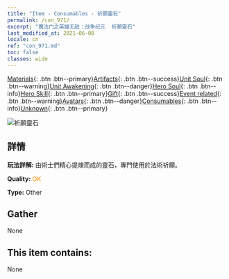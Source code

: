 ```yaml
---
title: "Item - Consumables - 祈願靈石"
permalink: /con_971/
excerpt: "魔法门之英雄无敌：战争纪元  祈願靈石"
last_modified_at: 2021-06-08
locale: cn
ref: "con_971.md"
toc: false
classes: wide
---
```

 [Materials](/ItemsCN/){: .btn .btn--primary}[Artifacts](/ItemsCN/Artifacts/){: .btn .btn--success}[Unit Soul](/ItemsCN/UnitSoul/){: .btn .btn--warning}[Unit Awakening](/ItemsCN/UnitAwakening/){: .btn .btn--danger}[Hero Soul](/ItemsCN/HeroSoul/){: .btn .btn--info}[Hero Skill](/ItemsCN/HeroSkill/){: .btn .btn--primary}[Gift](/ItemsCN/Gift/){: .btn .btn--success}[Event related](/ItemsCN/Events/){: .btn .btn--warning}[Avatars](/ItemsCN/Avatars/){: .btn .btn--danger}[Consumables](/ItemsCN/Consumables/){: .btn .btn--info}[Unknown](/ItemsCN/Unknown/){: .btn .btn--primary}

 ![祈願靈石](/images/t/artifact_41005.png)

## 詳情
 **玩法詳解:** 由術士們精心提煉而成的靈石，專門使用於法術祈願。

 **Quality:** <span style="color: #FF8C00">OK</span>

 **Type:** Other

## Gather

  None

## This item contains:

  None

